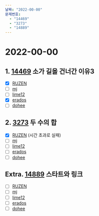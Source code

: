 ```yaml
---
날짜: "2022-00-00"
문제번호:
  - "14469"
  - "3273"
  - "14889"
---
```


# 2022-00-00

## 1. [14469](https://www.acmicpc.net/problem/14469) 소가 길을 건너간 이유3

- [x] [RUZEN](./14469_RUZEN.md)
- [ ] [mj](./14469_mj.md)
- [ ] [lime12](./14469_lime12.md)
- [x] [erados](./14469_erados.md)
- [ ] [dohee](./14469_dohee.md)

## 2. [3273](https://www.acmicpc.net/problem/3273) 두 수의 합

- [x] [RUZEN](./3273_RUZEN.md) (시간 초과로 실패)
- [ ] [mj](./3273_mj.md)
- [ ] [lime12](./3273_lime12.md)
- [ ] [erados](./3273_erados.md)
- [ ] [dohee](./3273_dohee.md)

## Extra. [14889](https://www.acmicpc.net/problem/14889) 스타트와 링크

- [ ] [RUZEN](./14889_RUZEN.md)
- [ ] [mj](./14889_mj.md)
- [ ] [lime12](./14889_lime12.md)
- [ ] [erados](./14889_erados.md)
- [ ] [dohee](./14889_dohee.md)
